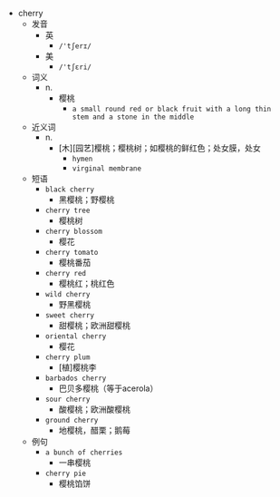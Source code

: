 - cherry
  - 发音
    - 英
      - `/'tʃerɪ/`
    - 美
      - `/'tʃɛri/`
  - 词义
    - n.
      - 樱桃
        - `a small round red or black fruit with a long thin stem and a stone in the middle`
  - 近义词
    - n.
      - [木][园艺]樱桃；樱桃树；如樱桃的鲜红色；处女膜，处女
        - `hymen`
        - `virginal membrane`
  - 短语
    - `black cherry`
      - 黑樱桃；野樱桃 
    - `cherry tree`
      - 樱桃树 
    - `cherry blossom`
      - 樱花 
    - `cherry tomato`
      - 樱桃番茄 
    - `cherry red`
      - 樱桃红；桃红色 
    - `wild cherry`
      - 野黑樱桃 
    - `sweet cherry`
      - 甜樱桃；欧洲甜樱桃 
    - `oriental cherry`
      - 樱花 
    - `cherry plum`
      - [植]樱桃李 
    - `barbados cherry`
      - 巴贝多樱桃（等于acerola） 
    - `sour cherry`
      - 酸樱桃；欧洲酸樱桃 
    - `ground cherry`
      - 地樱桃，醋栗；鹅莓 
  - 例句
    - `a bunch of cherries`
      - 一串樱桃
    - `cherry pie`
      - 樱桃馅饼

